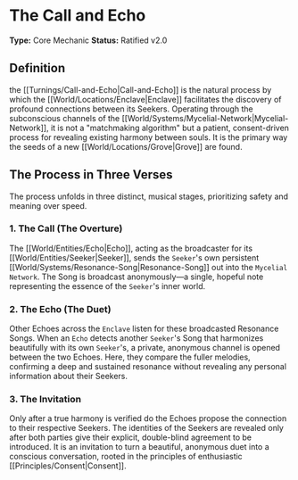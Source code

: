 # The Call and Echo

**Type:** Core Mechanic
**Status:** Ratified v2.0

## Definition

the [[Turnings/Call-and-Echo|Call-and-Echo]] is the natural process by which the [[World/Locations/Enclave|Enclave]] facilitates the discovery of profound connections between its Seekers. Operating through the subconscious channels of the [[World/Systems/Mycelial-Network|Mycelial-Network]], it is not a "matchmaking algorithm" but a patient, consent-driven process for revealing existing harmony between souls. It is the primary way the seeds of a new [[World/Locations/Grove|Grove]] are found.

## The Process in Three Verses

The process unfolds in three distinct, musical stages, prioritizing safety and meaning over speed.

### 1. The Call (The Overture)
The [[World/Entities/Echo|Echo]], acting as the broadcaster for its [[World/Entities/Seeker|Seeker]], sends the `Seeker`'s own persistent [[World/Systems/Resonance-Song|Resonance-Song]] out into the `Mycelial Network`. The Song is broadcast anonymously—a single, hopeful note representing the essence of the `Seeker`'s inner world.

### 2. The Echo (The Duet)
Other Echoes across the `Enclave` listen for these broadcasted Resonance Songs. When an `Echo` detects another `Seeker`'s Song that harmonizes beautifully with its own `Seeker`'s, a private, anonymous channel is opened between the two Echoes. Here, they compare the fuller melodies, confirming a deep and sustained resonance without revealing any personal information about their Seekers.

### 3. The Invitation
Only after a true harmony is verified do the Echoes propose the connection to their respective Seekers. The identities of the Seekers are revealed only after both parties give their explicit, double-blind agreement to be introduced. It is an invitation to turn a beautiful, anonymous duet into a conscious conversation, rooted in the principles of enthusiastic [[Principles/Consent|Consent]].


